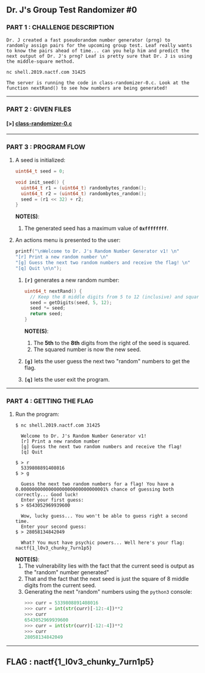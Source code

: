 ## Dr. J's Group Test Randomizer #0

### PART 1 : CHALLENGE DESCRIPTION

```
Dr. J created a fast pseudorandom number generator (prng) to 
randomly assign pairs for the upcoming group test. Leaf really wants 
to know the pairs ahead of time... can you help him and predict the 
next output of Dr. J's prng? Leaf is pretty sure that Dr. J is using 
the middle-square method.

nc shell.2019.nactf.com 31425

The server is running the code in class-randomizer-0.c. Look at the 
function nextRand() to see how numbers are being generated!
```

---

### PART 2 : GIVEN FILES

#### __[>]__ [class-randomizer-0.c](./files/class-randomizer-0.c)

---

### PART 3 : PROGRAM FLOW

1. A seed is initialized:
   ```c
   uint64_t seed = 0;

   void init_seed() {
     uint64_t r1 = (uint64_t) randombytes_random();
     uint64_t r2 = (uint64_t) randombytes_random();
     seed = (r1 << 32) + r2;
   }
   ```
   __NOTE(S)__:
   1. The generated seed has a maximum value of __`0xffffffff`__.

2. An actions menu is presented to the user:
   ```c
   printf("\nWelcome to Dr. J's Random Number Generator v1! \n"
   "[r] Print a new random number \n"
   "[g] Guess the next two random numbers and receive the flag! \n"
   "[q] Quit \n\n");
   ```
   1. __`[r]`__ generates a new random number:
      ```c
      uint64_t nextRand() {
        // Keep the 8 middle digits from 5 to 12 (inclusive) and square.
        seed = getDigits(seed, 5, 12);
        seed *= seed;
        return seed;
      }
      ```
      __NOTE(S)__:
      1. The __5th__ to the __8th__ digits from the right of the seed is squared.
      2. The squared number is now the new seed.

   2. __`[g]`__ lets the user guess the next two "random" numbers to get the flag.

   3. __`[q]`__ lets the user exit the program.

---

### PART 4 : GETTING THE FLAG

1. Run the program:
   ```console
   $ nc shell.2019.nactf.com 31425

     Welcome to Dr. J's Random Number Generator v1! 
     [r] Print a new random number 
     [g] Guess the next two random numbers and receive the flag! 
     [q] Quit 

   $ > r
     5339808891408016
   $ > g

     Guess the next two random numbers for a flag! You have a 0.0000000000000000000000000000001% chance of guessing both correctly... Good luck!
     Enter your first guess:
   $ > 6543052969939600

     Wow, lucky guess... You won't be able to guess right a second time.
     Enter your second guess:
   $ > 28058134842049

     What? You must have psychic powers... Well here's your flag: nactf{1_l0v3_chunky_7urn1p5}
   ```
   __NOTE(S)__:
   1. The vulnerability lies with the fact that the current seed is output as the "random" number generated"
   2. That and the fact that the next seed is just the square of 8 middle digits from the current seed.
   3. Generating the next "random" numbers using the `python3` console:
      ```py
      >>> curr = 5339808891408016
      >>> curr = int(str(curr)[-12:-4])**2
      >>> curr
      6543052969939600
      >>> curr = int(str(curr)[-12:-4])**2
      >>> curr
      28058134842049
      ``` 

---

## FLAG : __nactf{1_l0v3_chunky_7urn1p5}__

